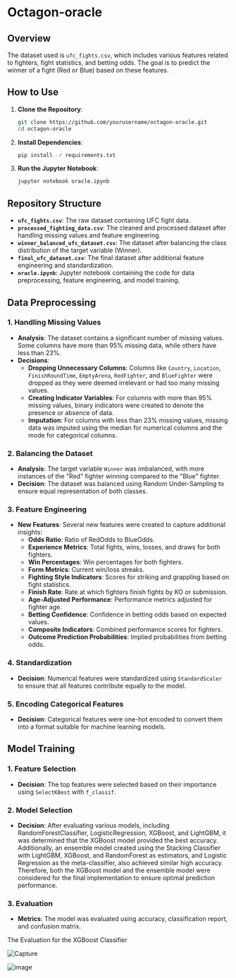 # Octagon-oracle

## Overview

The dataset used is `ufc_fights.csv`, which includes various features related to fighters, fight statistics, and betting odds. The goal is to predict the winner of a fight (Red or Blue) based on these features.

## How to Use

1. **Clone the Repository**:
   ```bash
   git clone https://github.com/yourusername/octagon-oracle.git
   cd octagon-oracle
   ```

2. **Install Dependencies**:
   ```bash
   pip install -r requirements.txt
   ```

3. **Run the Jupyter Notebook**:
   ```bash
   jupyter notebook oracle.ipynb
   ```

## Repository Structure

- **`ufc_fights.csv`**: The raw dataset containing UFC fight data.
- **`processed_fighting_data.csv`**: The cleaned and processed dataset after handling missing values and feature engineering.
- **`winner_balanced_ufc_dataset.csv`**: The dataset after balancing the class distribution of the target variable (Winner).
- **`final_ufc_dataset.csv`**: The final dataset after additional feature engineering and standardization.
- **`oracle.ipynb`**: Jupyter notebook containing the code for data preprocessing, feature engineering, and model training.

## Data Preprocessing

### 1. **Handling Missing Values**
   - **Analysis**: The dataset contains a significant number of missing values. Some columns have more than 95% missing data, while others have less than 23%.
   - **Decisions**:
     - **Dropping Unnecessary Columns**: Columns like `Country`, `Location`, `FinishRoundTime`, `EmptyArena`, `RedFighter`, and `BlueFighter` were dropped as they were deemed irrelevant or had too many missing values.
     - **Creating Indicator Variables**: For columns with more than 95% missing values, binary indicators were created to denote the presence or absence of data.
     - **Imputation**: For columns with less than 23% missing values, missing data was imputed using the median for numerical columns and the mode for categorical columns.

### 2. **Balancing the Dataset**
   - **Analysis**: The target variable `Winner` was imbalanced, with more instances of the "Red" fighter winning compared to the "Blue" fighter.
   - **Decision**: The dataset was balanced using Random Under-Sampling to ensure equal representation of both classes.

### 3. **Feature Engineering**
   - **New Features**: Several new features were created to capture additional insights:
     - **Odds Ratio**: Ratio of RedOdds to BlueOdds.
     - **Experience Metrics**: Total fights, wins, losses, and draws for both fighters.
     - **Win Percentages**: Win percentages for both fighters.
     - **Form Metrics**: Current win/loss streaks.
     - **Fighting Style Indicators**: Scores for striking and grappling based on fight statistics.
     - **Finish Rate**: Rate at which fighters finish fights by KO or submission.
     - **Age-Adjusted Performance**: Performance metrics adjusted for fighter age.
     - **Betting Confidence**: Confidence in betting odds based on expected values.
     - **Composite Indicators**: Combined performance scores for fighters.
     - **Outcome Prediction Probabilities**: Implied probabilities from betting odds.

### 4. **Standardization**
   - **Decision**: Numerical features were standardized using `StandardScaler` to ensure that all features contribute equally to the model.

### 5. **Encoding Categorical Features**
   - **Decision**: Categorical features were one-hot encoded to convert them into a format suitable for machine learning models.

## Model Training

### 1. **Feature Selection**
   - **Decision**: The top features were selected based on their importance using `SelectKBest` with `f_classif`.

### 2. **Model Selection**
   - **Decision**: After evaluating various models, including RandomForestClassifier, LogisticRegression, XGBoost, and LightGBM, it was determined that the XGBoost model provided the best accuracy. Additionally, an ensemble model created using the Stacking Classifier with LightGBM, XGBoost, and RandomForest as estimators, and Logistic Regression as the meta-classifier, also achieved similar high accuracy. Therefore, both the XGBoost model and the ensemble model were considered for the final implementation to ensure optimal prediction performance.

### 3. **Evaluation**
   - **Metrics**: The model was evaluated using accuracy, classification report, and confusion matrix.

The Evaluation for the XGBoost Classifier

![Capture](https://github.com/user-attachments/assets/245eba21-c2b7-46a5-80ec-61545176f4fd)

![image](https://github.com/user-attachments/assets/5e1f635b-bb60-4354-9a14-33b843af1a8b)
